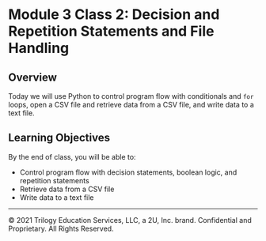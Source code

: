 # Module 3 Class 2: Decision and Repetition Statements and File Handling

## Overview

Today we will use Python to control program flow with conditionals and `for` loops, open a CSV file and retrieve data from a CSV file, and write data to a text file. 

## Learning Objectives

By the end of class, you will be able to:

* Control program flow with decision statements, boolean logic, and repetition statements
* Retrieve data from a CSV file
* Write data to a text file

---

© 2021 Trilogy Education Services, LLC, a 2U, Inc. brand.  Confidential and Proprietary.  All Rights Reserved.
